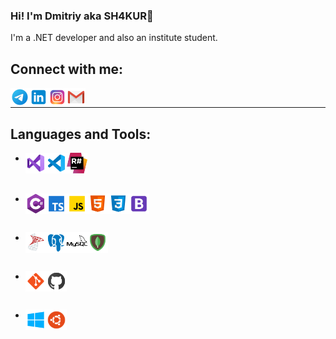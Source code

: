 ### Hi! I'm Dmitriy aka SH4KUR👋

I'm a .NET developer and also an institute student.

## Connect with me:

[<img align="left" alt="SH4KUR | Telegram" width="30px" src="https://github.com/SH4KUR/SH4KUR/blob/master/icons/telegram.png" />][telegram]
[<img align="left" alt="SH4KUR | LinkedIn" width="30px" src="https://github.com/SH4KUR/SH4KUR/blob/master/icons/linkedin.png" />][linkedin]
[<img align="left" alt="SH4KUR | Instagram" width="30px" src="https://github.com/SH4KUR/SH4KUR/blob/master/icons/instagram.png" />][instagram]
[<img align="left" alt="SH4KUR | Gmail" width="30px" src="https://github.com/SH4KUR/SH4KUR/blob/master/icons/gmail.png" />][gmail]

<br />

---

## Languages and Tools:

* <div>
  <img align="left" alt="Visual Studio 2019" width="33px" src="https://github.com/SH4KUR/SH4KUR/blob/master/icons/visual-studio-2019.png" />
  <img align="left" alt="Visual Studio Code" width="33px" src="https://github.com/SH4KUR/SH4KUR/blob/master/icons/visual-studio-code-2019.png" />
  <img align="left" alt="ReSharper" width="33px" src="https://github.com/SH4KUR/SH4KUR/blob/master/icons/resharper.png" />
</div>

<br />

* <div>
  <img align="left" alt="C#" width="33px" src="https://github.com/SH4KUR/SH4KUR/blob/master/icons/c-sharp.png" />
  <img align="left" alt="TypeScript" width="33px" src="https://github.com/SH4KUR/SH4KUR/blob/master/icons/typescript.png" />
  <img align="left" alt="JavaScript" width="33px" src="https://github.com/SH4KUR/SH4KUR/blob/master/icons/javascript.png" />
  <img align="left" alt="HTML5" width="33px" src="https://github.com/SH4KUR/SH4KUR/blob/master/icons/html-5.png" />
  <img align="left" alt="CSS3" width="33px" src="https://github.com/SH4KUR/SH4KUR/blob/master/icons/css3.png" />
  <img align="left" alt="Bootstrap" width="33px" src="https://github.com/SH4KUR/SH4KUR/blob/master/icons/bootstrap.png" />
</div>

<br />

* <div>
  <img align="left" alt="Microsoft SQL Server" width="33px" src="https://github.com/SH4KUR/SH4KUR/blob/master/icons/microsoft-sql-server.png" />
  <img align="left" alt="PostgreSQL" width="33px" src="https://github.com/SH4KUR/SH4KUR/blob/master/icons/postgresql.png" />
  <img align="left" alt="MySQL" width="33px" src="https://github.com/SH4KUR/SH4KUR/blob/master/icons/mysql.png" />
  <img align="left" alt="MongoDB" width="33px" src="https://github.com/SH4KUR/SH4KUR/blob/master/icons/mongodb.png" />
</div>

<br />

* <div>
  <img align="left" alt="Git" width="33px" src="https://github.com/SH4KUR/SH4KUR/blob/master/icons/git.png" />
  <img align="left" alt="GitHub" width="33px" src="https://github.com/SH4KUR/SH4KUR/blob/master/icons/github.png" />
</div>

<br />

* <div>
  <img align="left" alt="Windows 10" width="33px" src="https://github.com/SH4KUR/SH4KUR/blob/master/icons/windows-10.png" />
  <img align="left" alt="Ubuntu" width="33px" src="https://github.com/SH4KUR/SH4KUR/blob/master/icons/ubuntu.png" />
</div>

<br />
<br />

[instagram]: https://www.instagram.com/_sh4kur_/
[linkedin]: https://www.linkedin.com/in/lopatiev/
[telegram]: https://t.me/lopatievdmitriy
[gmail]: mailto:dmitriy.lopatiev@gmail.com
